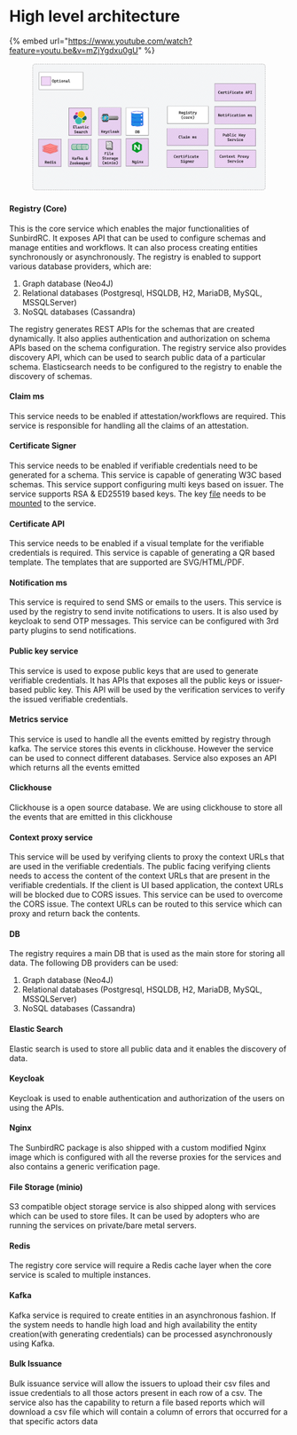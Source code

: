 # High level architecture

{% embed url="https://www.youtube.com/watch?feature=youtu.be&v=mZjYgdxu0gU" %}

<figure><img src="../.gitbook/assets/image (2).png" alt=""><figcaption></figcaption></figure>

#### Registry (Core)

This is the core service which enables the major functionalities of SunbirdRC. It exposes API that can be used to configure schemas and manage entities and workflows. It can also process creating entities synchronously or asynchronously.  The registry is enabled to support various database providers, which are:

1. Graph database (Neo4J)
2. Relational databases (Postgresql, HSQLDB, H2, MariaDB, MySQL, MSSQLServer)
3. NoSQL databases (Cassandra)

The registry generates REST APIs for the schemas that are created dynamically. It also applies authentication and authorization on schema APIs based on the schema configuration. The registry service also provides discovery API, which can be used to search public data of a particular schema. Elasticsearch needs to be configured to the registry to enable the discovery of schemas.&#x20;

#### Claim ms

This service needs to be enabled if attestation/workflows are required. This service is responsible for handling all the claims of an attestation.&#x20;

#### Certificate Signer

This service needs to be enabled if verifiable credentials need to be generated for a schema. This service is capable of generating W3C based schemas. This service support configuring multi keys based on issuer. The service supports RSA & ED25519 based keys. The key [file](https://github.com/Sunbird-RC/sunbird-rc-core/blob/main/services/certificate-signer/config.json) needs to be [mounted](https://github.com/Sunbird-RC/sunbird-rc-core/blob/main/docker-compose.yml#L137) to the service.&#x20;

#### Certificate API

This service needs to be enabled if a visual template for the verifiable credentials is required. This service is capable of generating a QR based template. The templates that are supported are SVG/HTML/PDF.&#x20;

#### Notification ms

This service is required to send SMS or emails to the users. This service is used by the registry to send invite notifications to users. It is also used by keycloak to send OTP messages. This service can be configured with 3rd party plugins to send notifications.&#x20;

#### Public key service

This service is used to expose public keys that are used to generate verifiable credentials. It has APIs that exposes all the public keys or issuer-based public key. This API will be used by the verification services to verify the issued verifiable credentials.&#x20;

#### Metrics service

This service is used to handle all the events emitted by registry through kafka. The service stores this events in clickhouse. However the service can be used to connect different databases.  Service also exposes an API which returns all the events emitted

#### Clickhouse

Clickhouse is a open source database. We are using clickhouse to store all the events that are emitted in this clickhouse

#### Context proxy service

This service will be used by verifying clients to proxy the context URLs that are used in the verifiable credentials. The public facing verifying clients needs to access the content of the context URLs that are present in the verifiable credentials. If the client is UI based application, the context URLs will be blocked due to CORS issues. This service can be used to overcome the CORS issue. The context URLs can be routed to this service which can proxy and return back the contents.&#x20;

#### DB

The registry requires a main DB that is used as the main store for storing all data. The following DB providers can be used:&#x20;

1. Graph database (Neo4J)
2. Relational databases (Postgresql, HSQLDB, H2, MariaDB, MySQL, MSSQLServer)
3. NoSQL databases (Cassandra)

#### Elastic Search

Elastic search is used to store all public data and it enables the discovery of data.&#x20;

#### Keycloak

Keycloak is used to enable authentication and authorization of the users on using the APIs.

#### Nginx

The SunbirdRC package is also shipped with a custom modified Nginx image which is configured with all the reverse proxies for the services and also contains a generic verification page. &#x20;

#### File Storage (minio)

S3 compatible object storage service is also shipped along with services which can be used to store files. It can be used by adopters who are running the services on private/bare metal servers.&#x20;

#### Redis

The registry core service will require a Redis cache layer when the core service is scaled to multiple instances. &#x20;

#### Kafka

Kafka service is required to create entities in an asynchronous fashion. If the system needs to handle high load and high availability the entity creation(with generating credentials) can be processed asynchronously using Kafka.&#x20;

#### Bulk Issuance

Bulk issuance service will allow the issuers to upload their csv files and issue credentials to all those actors present in each row of a csv. The service also has the capability to return a file based reports which will download a csv file which will contain a column of errors that occurred for a that specific actors data
